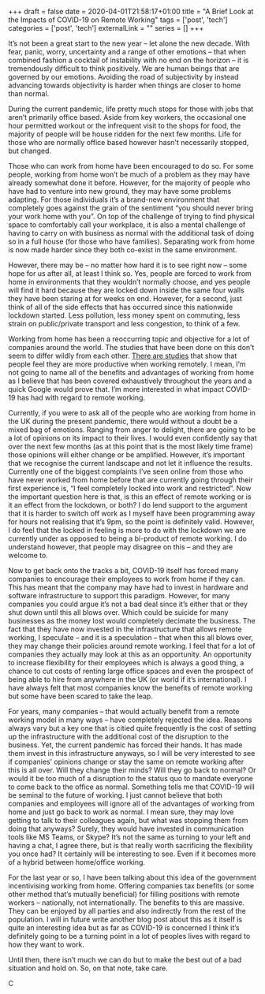 +++ 
draft = false
date = 2020-04-01T21:58:17+01:00
title = "A Brief Look at the Impacts of COVID-19 on Remote Working"
tags = ['post', 'tech']
categories = ['post', 'tech']
externalLink = ""
series = []
+++

It’s not been a great start to the new year – let alone the new decade. With fear, panic, worry, uncertainty and a range of other emotions – that when combined fashion a cocktail of instability with no end on the horizon – it is tremendously difficult to think positively. We are human beings that are governed by our emotions. Avoiding the road of subjectivity by instead advancing towards objectivity is harder when things are closer to home than normal. 

During the current pandemic, life pretty much stops for those with jobs that aren’t primarily office based. Aside from key workers, the occasional one hour permitted workout or the infrequent visit to the shops for food, the majority of people will be house ridden for the next few months. Life for those who are normally office based however hasn't necessarily stopped, but changed.

Those who can work from home have been encouraged to do so. For some people, working from home won’t be much of a problem as they may have already somewhat done it before. However, for the majority of people who have had to venture into new ground, they may have some problems adapting. For those individuals it’s a brand-new environment that completely goes against the grain of the sentiment “you should never bring your work home with you”. On top of the challenge of trying to find physical space to comfortably call your workplace, it is also a mental challenge of having to carry on with business as normal with the additional task of doing so in a full house (for those who have families). Separating work from home is now made harder since they both co-exist in the same environment.

However, there may be – no matter how hard it is to see right now – some hope for us after all, at least I think so. Yes, people are forced to work from home in environments that they wouldn’t normally choose, and yes people will find it hard because they are locked down inside the same four walls they have been staring at for weeks on end. However, for a second, just think of all of the side effects that has occurred since this nationwide lockdown started. Less pollution, less money spent on commuting, less strain on public/private transport and less congestion, to think of a few.

Working from home has been a reoccurring topic and objective for a lot of companies around the world. The studies that have been done on this don’t seem to differ wildly from each other. [There are studies](https://www.businessnewsdaily.com/15259-working-from-home-more-productive.html) that show that people feel they are more productive when working remotely. I mean, I’m not going to name all of the benefits and advantages of working from home as I believe that has been covered exhaustively throughout the years and a quick Google would prove that. I’m more interested in what impact COVID-19 has had with regard to remote working.

Currently, if you were to ask all of the people who are working from home in the UK during the present pandemic, there would without a doubt be a mixed bag of emotions. Ranging from anger to delight, there are going to be a lot of opinions on its impact to their lives. I would even confidently say that over the next few months (as at this point that is the most likely time frame) those opinions will either change or be amplified. However, it’s important that we recognise the current landscape and not let it influence the results. Currently one of the biggest complaints I’ve seen online from those who have never worked from home before that are currently going through their first experience is, “I feel completely locked into work and restricted”. Now the important question here is that, is this an effect of remote working or is it an effect from the lockdown, or both? I do lend support to the argument that it is harder to switch off work as I myself have been programming away for hours not realising that it’s 9pm, so the point is definitely valid. However, I do feel that the locked in feeling is more to do with the lockdown we are currently under as opposed to being a bi-product of remote working. I do understand however, that people may disagree on this – and they are welcome to.

Now to get back onto the tracks a bit, COVID-19 itself has forced many companies to encourage their employees to work from home if they can. This has meant that the company may have had to invest in hardware and software infrastructure to support this paradigm. However, for many companies you could argue it’s not a bad deal since it’s either that or they shut down until this all blows over. Which could be suicide for many businesses as the money lost would completely decimate the business.
The fact that they have now invested in the infrastructure that allows remote working, I speculate – and it is a speculation – that when this all blows over, they may change their policies around remote working. I feel that for a lot of companies they actually may look at this as an opportunity. An opportunity to increase flexibility for their employees which is always a good thing, a chance to cut costs of renting large office spaces and even the prospect of being able to hire from anywhere in the UK (or world if it’s international). I have always felt that most companies know the benefits of remote working but some have been scared to take the leap.

For years, many companies – that would actually benefit from a remote working model in many ways – have completely rejected the idea. Reasons always vary but a key one that is citied quite frequently is the cost of setting up the infrastructure with the additional cost of the disruption to the business. Yet, the current pandemic has forced their hands. It has made them invest in this infrastructure anyways, so I will be very interested to see if companies’ opinions change or stay the same on remote working after this is all over. Will they change their minds? Will they go back to normal? Or would it be too much of a disruption to the status quo to mandate everyone to come back to the office as normal. Something tells me that COVID-19 will be seminal to the future of working. I just cannot believe that both companies and employees will ignore all of the advantages of working from home and just go back to work as normal. I mean sure, they may love getting to talk to their colleagues again, but what was stopping them from doing that anyways? Surely, they would have invested in communication tools like MS Teams, or Skype? It’s not the same as turning to your left and having a chat, I agree there, but is that really worth sacrificing the flexibility you once had? It certainly will be interesting to see. Even if it becomes more of a hybrid between home/office working.

For the last year or so, I have been talking about this idea of the government incentivising working from home. Offering companies tax benefits (or some other method that’s mutually beneficial) for filling positions with remote workers – nationally, not internationally. The benefits to this are massive. They can be enjoyed by all parties and also indirectly from the rest of the population. I will in future write another blog post about this as it itself is quite an interesting idea but as far as COVID-19 is concerned I think it’s definitely going to be a turning point in a lot of peoples lives with regard to how they want to work.

Until then, there isn’t much we can do but to make the best out of a bad situation and hold on. So, on that note, take care.

C
